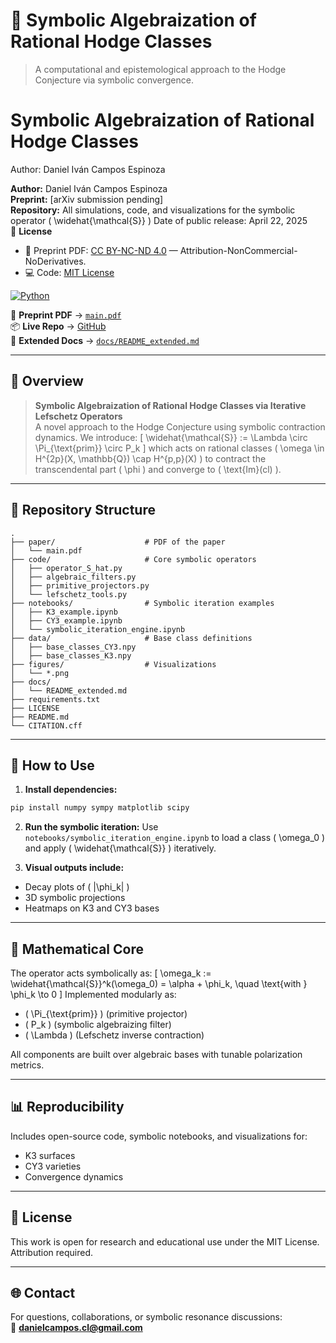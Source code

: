 
# 🧬 Symbolic Algebraization of Rational Hodge Classes
> A computational and epistemological approach to the Hodge Conjecture via symbolic convergence.

# Symbolic Algebraization of Rational Hodge Classes
Author: Daniel Iván Campos Espinoza  


**Author:** Daniel Iván Campos Espinoza  
**Preprint:** [arXiv submission pending]  
**Repository:** All simulations, code, and visualizations for the symbolic operator \( \widehat{\mathcal{S}} \)
Date of public release: April 22, 2025  
📄 **License**
- 📘 Preprint PDF: [CC BY-NC-ND 4.0](https://creativecommons.org/licenses/by-nc-nd/4.0/) — Attribution-NonCommercial-NoDerivatives.
- 💻 Code: [MIT License](LICENSE)

[![Python](https://img.shields.io/badge/python-3.9+-blue.svg)](#)

📄 **Preprint PDF** → [`main.pdf`](./paper/main.pdf)  
📦 **Live Repo** → [GitHub](https://github.com/ducklifemedia/symbolic-hodge-algebraization)  
📘 **Extended Docs** → [`docs/README_extended.md`](./docs/README_extended.md)

---

## 🧠 Overview

> **Symbolic Algebraization of Rational Hodge Classes via Iterative Lefschetz Operators**  
A novel approach to the Hodge Conjecture using symbolic contraction dynamics. We introduce:
\[
\widehat{\mathcal{S}} := \Lambda \circ \Pi_{\text{prim}} \circ P_k
\]
which acts on rational classes \( \omega \in H^{2p}(X, \mathbb{Q}) \cap H^{p,p}(X) \) to contract the transcendental part \( \phi \) and converge to \( \text{Im}(cl) \).

---

## 📁 Repository Structure

```
.
├── paper/                    # PDF of the paper
│   └── main.pdf
├── code/                     # Core symbolic operators
│   ├── operator_S_hat.py
│   ├── algebraic_filters.py
│   ├── primitive_projectors.py
│   └── lefschetz_tools.py
├── notebooks/                # Symbolic iteration examples
│   ├── K3_example.ipynb
│   ├── CY3_example.ipynb
│   └── symbolic_iteration_engine.ipynb
├── data/                     # Base class definitions
│   ├── base_classes_CY3.npy
│   ├── base_classes_K3.npy
├── figures/                  # Visualizations
│   └── *.png
├── docs/
│   └── README_extended.md
├── requirements.txt
├── LICENSE
├── README.md
└── CITATION.cff
```

---

## 🚀 How to Use

1. **Install dependencies:**
```bash
pip install numpy sympy matplotlib scipy
```

2. **Run the symbolic iteration:**
Use `notebooks/symbolic_iteration_engine.ipynb` to load a class \( \omega_0 \) and apply \( \widehat{\mathcal{S}} \) iteratively.

3. **Visual outputs include:**
- Decay plots of \( \|\phi_k\| \)
- 3D symbolic projections
- Heatmaps on K3 and CY3 bases

---

## 🔬 Mathematical Core

The operator acts symbolically as:
\[
\omega_k := \widehat{\mathcal{S}}^k(\omega_0) = \alpha + \phi_k, \quad \text{with } \phi_k \to 0
\]
Implemented modularly as:
- \( \Pi_{\text{prim}} \) (primitive projector)
- \( P_k \) (symbolic algebraizing filter)
- \( \Lambda \) (Lefschetz inverse contraction)

All components are built over algebraic bases with tunable polarization metrics.

---

## 📊 Reproducibility

Includes open-source code, symbolic notebooks, and visualizations for:

- K3 surfaces
- CY3 varieties
- Convergence dynamics

---

## 📘 License

This work is open for research and educational use under the MIT License. Attribution required.

---

## 🌐 Contact

For questions, collaborations, or symbolic resonance discussions:  
📧 **danielcampos.cl@gmail.com**
